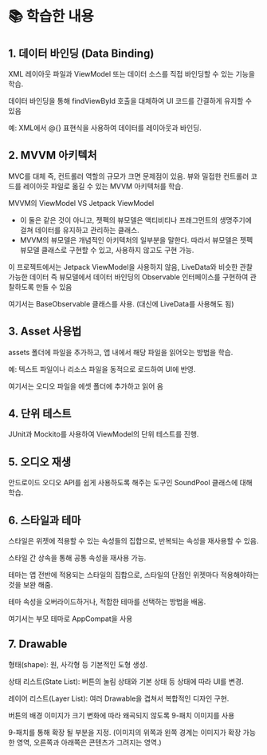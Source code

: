 # 📚 학습한 내용

## 1. 데이터 바인딩 (Data Binding)

XML 레이아웃 파일과 ViewModel 또는 데이터 소스를 직접 바인딩할 수 있는 기능을 학습.

데이터 바인딩을 통해 findViewById 호출을 대체하여 UI 코드를 간결하게 유지할 수 있음

예: XML에서 @{} 표현식을 사용하여 데이터를 레이아웃과 바인딩.

## 2. MVVM 아키텍처

MVC를 대체 즉, 컨트롤러 역할의 규모가 크면 문제점이 있음. 뷰와 밀접한 컨트롤러 코드를 레이아웃 파일로 옮길 수 있는 MVVM 아키텍처를 학습.

MVVM의 ViewModel VS Jetpack ViewModel
 - 이 둘은 같은 것이 아니고, 젯펙의 뷰모델은 액티비티나 프래그먼트의 생명주기에 걸쳐 데이터를 유지하고 관리하는 클래스.
 - MVVM의 뷰모델은 개념적인 아키텍처의 일부분을 말한다. 따라서 뷰모델은 젯펙 뷰모델 클래스로 구현할 수 있고, 사용하지 않고도 구현 가능.

이 프로젝트에서는 Jetpack ViewModel을 사용하지 않음, LiveData와 비슷한 관찰 가능한 데이터 즉 뷰모델에서 데이터 바인딩의 Observable 인터페이스를 구현하여 관찰하도록 만들 수 있음

여기서는 BaseObservable 클래스를 사용. (대신에 LiveData를 사용해도 됨)

## 3. Asset 사용법

assets 폴더에 파일을 추가하고, 앱 내에서 해당 파일을 읽어오는 방법을 학습.

예: 텍스트 파일이나 리소스 파일을 동적으로 로드하여 UI에 반영. 

여기서는 오디오 파일을 에셋 폴더에 추가하고 읽어 옴

## 4. 단위 테스트

JUnit과 Mockito를 사용하여 ViewModel의 단위 테스트를 진행.

## 5. 오디오 재생

안드로이드 오디오 API를 쉽게 사용하도록 해주는 도구인 SoundPool 클래스에 대해 학습.

## 6. 스타일과 테마

스타일은 위젯에 적용할 수 있는 속성들의 집합으로, 반복되는 속성을 재사용할 수 있음.

스타일 간 상속을 통해 공통 속성을 재사용 가능.

테마는 앱 전반에 적용되는 스타일의 집합으로, 스타일의 단점인 위젯마다 적용해야하는 것을 보완 해줌.

테마 속성을 오버라이드하거나, 적합한 테마를 선택하는 방법을 배움.

여기서는 부모 테마로 AppCompat을 사용

## 7. Drawable

형태(shape): 원, 사각형 등 기본적인 도형 생성.

상태 리스트(State List): 버튼의 눌림 상태와 기본 상태 등 상태에 따라 UI를 변경.

레이어 리스트(Layer List): 여러 Drawable을 겹쳐서 복합적인 디자인 구현.

버튼의 배경 이미지가 크기 변화에 따라 왜곡되지 않도록 9-패치 이미지를 사용

9-패치를 통해 확장 될 부분을 지정. (이미지의 위쪽과 왼쪽 경계는 이미지가 확장 가능한 영역, 오른쪽과 아래쪽은 콘텐츠가 그려지는 영역.)